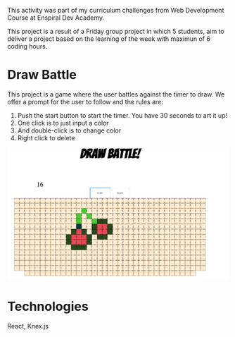 This activity was part of my curriculum challenges from Web Development Course at Enspiral Dev Academy.

This project is a result of a Friday group project in which 5 students, aim to deliver a project based on the learning of the week with maximun of 6 coding hours.

# Draw Battle

This project is a game where the user battles against the timer to draw.
We offer a prompt for the user to follow and the rules are:
1. Push the start button to start the timer. You have 30 seconds to art it up!
2. One click is to just input a color
3. And double-click is to change color
4. Right click to delete

 ![drawBattle](drawBattle.png)
 
 # Technologies
 React, Knex.js
